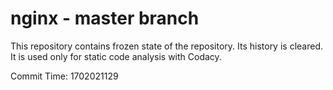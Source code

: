 # nginx - master branch

This repository contains frozen state of the repository.
Its history is cleared. It is used only for static code
analysis with Codacy.

Commit Time: 1702021129
